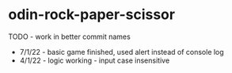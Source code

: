 # odin-rock-paper-scissor

TODO - work in better commit names
 
 
 - 7/1/22 - basic game finished, used alert instead of console log
 - 4/1/22 - logic working - input case insensitive
